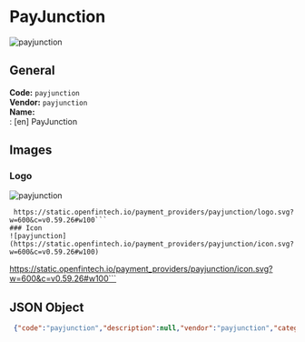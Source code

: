 # PayJunction 
![payjunction](https://static.openfintech.io/payment_providers/payjunction/logo.svg?w=600&c=v0.59.26#w100)  
## General 
**Code:** `payjunction`  
**Vendor:** `payjunction`  
**Name:**  
:	[en] PayJunction  
## Images 
### Logo 
![payjunction](https://static.openfintech.io/payment_providers/payjunction/logo.svg?w=600&c=v0.59.26#w100)  
```
 https://static.openfintech.io/payment_providers/payjunction/logo.svg?w=600&c=v0.59.26#w100```  
### Icon 
![payjunction](https://static.openfintech.io/payment_providers/payjunction/icon.svg?w=600&c=v0.59.26#w100)  
```
 https://static.openfintech.io/payment_providers/payjunction/icon.svg?w=600&c=v0.59.26#w100```  
## JSON Object 
```json
 {"code":"payjunction","description":null,"vendor":"payjunction","categories":null,"countries":null,"payment_method":null,"payout_method":null,"metadata":{"about_payments_code":"payjunction"},"name":{"en":"PayJunction"}}```  

